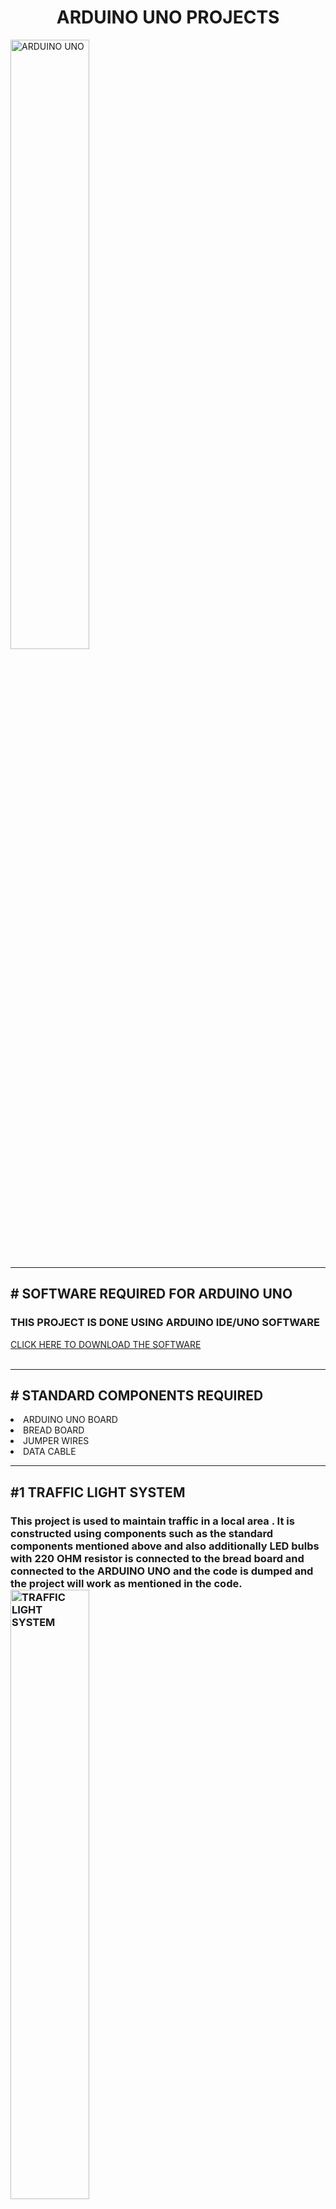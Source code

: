 
 
 <h1 style="text-align: center;">ARDUINO UNO PROJECTS</h1>
 
<img src="https://github.com/sms32/ARDUINO-UNO-PROJECTS/assets/153702953/013eb9c0-f9e2-4881-ac73-2ca4abb2e638" alt="ARDUINO UNO"  width="50%">
<hr>
 <h2># SOFTWARE REQUIRED FOR ARDUINO UNO</h2>
    <h3>THIS PROJECT IS DONE USING ARDUINO IDE/UNO SOFTWARE</h3>
<a href="https://www.arduino.cc/en/software" target="_blank">CLICK HERE TO DOWNLOAD THE SOFTWARE</a>
    <br><br>
    <hr>
       <h2># STANDARD COMPONENTS REQUIRED</h2>
    <li>
       ARDUINO UNO BOARD
    </li>
    <li>
        BREAD BOARD
     </li>
     <li>
        JUMPER WIRES
     </li>
     <li>
        DATA CABLE
     </li><hr>
    <h2>#1  TRAFFIC LIGHT SYSTEM</h2>
    <h3>This project is used to maintain traffic in a local area . It is constructed using components such as 
        the standard components mentioned above and also additionally LED bulbs with 220 OHM resistor is connected to the bread board and connected to the ARDUINO UNO and the code is dumped and the project will work as mentioned in the code.<br>
<img src="https://github.com/sms32/ARDUINO-UNO-PROJECTS/assets/153702953/7f2bf323-0699-4816-9d14-2f0d83701805" alt="TRAFFIC LIGHT SYSTEM" width="50%">
     <br>
    </h3>
<a href="https://wokwi.com/projects/390048463055109121" target="_blank" >CHECK WORKING MODEL</a>
<br>
    <br>
     <h2>#2  MOVEMENT DETECTION USING PIR SENSOR </h2>
    <h3>This project is used to detect the motion of a person or object and prints the output as detected if any movement is detected . It is constructed using components such as 
        the standard components mentioned above and also additionally LED bulbs with 220 OHM resistor is connected to the bread board which glows when a movement is detected and PIR sensor which detects the movement  is also used and all of these are connected to the ARDUINO UNO and the code is dumped and the project will work as mentioned in the code.
     <br>
<img src="https://github.com/sms32/ARDUINO-UNO-PROJECTS/assets/153702953/b25a04b1-5c62-41a0-b862-d36dd8ae7142" alt="TRAFFIC LIGHT SYSTEM" width="50%">
    </h3>
    <br>
     <h2>#3  LM35 - TEMPERATURE MONITORING SYSTEM </h2>
    <h3>This project is used to analyse the temperature of the surrounding and display the temperature . It is constructed using components such as 
        the standard components mentioned above and also additionally LED bulbs with 220 OHM resistor is connected to the bread board which glows when the temperature is above 25 degree celsius and LM35 sensor is used to detect the temperature  and all of these are connected to the ARDUINO UNO and the code is dumped and the project will work as mentioned in the code.
     <br>
     <img src="https://github.com/sms32/ARDUINO-UNO-PROJECTS/assets/153702953/47058b9b-4ed7-46bc-b3aa-a1c67b699d80" alt="TRAFFIC LIGHT SYSTEM" width="50%">
    </h3>
    <a href="https://wokwi.com/projects/390049573689037825" target="_blank">CHECK WORKING MODEL</a>
    <br>
    <br>
     <h2>#4  SOIL MOISTURE SENSOR </h2>
    <h3>This project is used to detect the moisture present in soil and display the level of moisture present . It is constructed using components such as 
        the standard components mentioned above and also additionally LED bulbs with 220 OHM resistor is connected to the bread board which glows when moisture present is above a desired level and SOIL MOISTURE sensor which detects the moisture is also used and a servo motor is used which opens and closes the bin and  all of these are connected to the ARDUINO UNO and the code is dumped and the project will work as mentioned in the code.
     <br>
     <img src="https://github.com/sms32/ARDUINO-UNO-PROJECTS/assets/153702953/d716a9f5-ea7b-4e3c-8f09-80388cd64f5c" alt="TRAFFIC LIGHT SYSTEM" width="50%">
    </h3>
    <br>
     <h2>#5  GARBAGE COLLECTION SYSTEM </h2>
    <h3>This project is used to collect garbage when the garbage is detected the dustbin or recycle bin will open and when no garbage is detected the bin will be closed . It is constructed using components such as 
        the standard components mentioned above and also additionally LED bulbs with 220 OHM resistor is connected to the bread board which glows when a garbage is detected and ULTRASONIC sensor which detects the distance of a garbage and the dustbin/recycle bin  is also used and all of these are connected to the ARDUINO UNO and the code is dumped and the project will work as mentioned in the code.
      <br>
     <img src="https://github.com/sms32/ARDUINO-UNO-PROJECTS/assets/153702953/d619c233-4023-45df-bb3b-3f771a2c84ab" alt="TRAFFIC LIGHT SYSTEM" width="50%">
     <br>
    </h3>
         <a href="https://wokwi.com/projects/390005390030647297" target="_blank">CHECK WORKING MODEL</a>
         <hr>
    <br>
    <h1><b>NOTE : UPCOMING PROJECT </b></h1>
     <h2>#6  SMART HOME AUTOMATION </h2>
    <h3>This project is used to detect the moisture present in soil and with certain condition/situations and if nescessary it will turn on the sprinkler to moisturize the soil. It is constructed using components such as 
        the standard components mentioned above and also additionally LED bulbs with 220 OHM resistor is connected to the bread board which glows when moisture present is below a desired level and SOIL MOISTURE sensor which detects the moisture and PIR sensor to detect if anyone is there on the field and LM35 sensor to check the moisture present in Air for possibility of raining amd ultrasonic sensor to check if any obstacle is disturbing the field and a servo motor is used which turns on and off the sprinkler and  all of these are connected to the ARDUINO UNO and the code is dumped and the project will work as mentioned in the code.
     <br>
     <img src="https://github.com/sms32/ARDUINO-UNO-PROJECTS/assets/153702953/f7cca2d2-341c-4841-9d2f-078effca5a16" alt="TRAFFIC LIGHT SYSTEM" width="50%">
    </h3>
